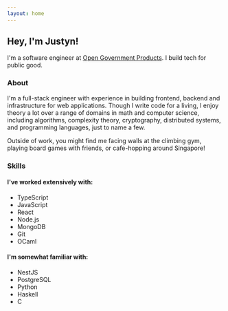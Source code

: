 ```yaml
---
layout: home
---
```


## Hey, I'm Justyn!

I'm a software engineer at [Open Government Products](https://open.gov.sg/). I build tech for public good.

### About

I'm a full-stack engineer with experience in building frontend, backend and infrastructure for web applications. Though I write code for a living, I enjoy theory a lot over a range of domains in math and computer science, including algorithms, complexity theory, cryptography, distributed systems, and programming languages, just to name a few.

Outside of work, you might find me facing walls at the climbing gym, playing board games with friends, or cafe-hopping around Singapore!

### Skills

<div class="skills-section">
  <h4>I've worked extensively with:</h4>
  <ul class="skills-list">
    <li>TypeScript</li>
    <li>JavaScript</li>
    <li>React</li>
    <li>Node.js</li>
    <li>MongoDB</li>
    <li>Git</li>
    <li>OCaml</li>
  </ul>

  <h4>I'm somewhat familiar with:</h4>
  <ul class="skills-list">
    <li>NestJS</li>
    <li>PostgreSQL</li>
    <li>Python</li>
    <li>Haskell</li>
    <li>C</li>
  </ul>
</div>
